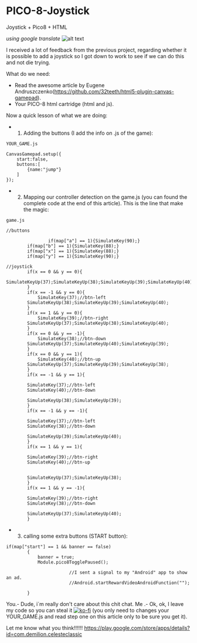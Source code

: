 # PICO-8-Joystick
Joystick + Pico8 + HTML

*using google translate*
![alt text](https://www.lexaloffle.com/bbs/files/35039/Screenshot_2019-02-24-10-51-30.png)

I received a lot of feedback from the previous project, regarding whether it is possible to add a joystick so I got down to work to see if we can do this and not die trying.

What do we need:
- Read the awesome article by Eugene Andruszczenko(https://github.com/32teeth/html5-plugin-canvas-gamepad).
- Your PICO-8 html cartridge (html and js).

Now a quick lesson of what we are doing:

- 1) Adding the buttons (I add the info on .js of the game):

`YOUR_GAME.js`

```
CanvasGamepad.setup({
	start:false,
	buttons:[
		{name:"jump"}
	]
});
```

- 2) Mapping our controller detection on the game.js (you can found the complete code at the end of this article).
This is the line that make the magic:

`game.js`

```
//buttons

                if(map["a"] == 1){SimulateKey(90);}
		if(map["b"] == 1){SimulateKey(88);}
		if(map["x"] == 1){SimulateKey(88);}
		if(map["y"] == 1){SimulateKey(90);}

//joystick
		if(x == 0 && y == 0){
		SimulateKeyUp(37);SimulateKeyUp(38);SimulateKeyUp(39);SimulateKeyUp(40);
		}
		if(x == -1 && y == 0){
			SimulateKey(37);//btn-left
		SimulateKeyUp(38);SimulateKeyUp(39);SimulateKeyUp(40);
		}
		if(x == 1 && y == 0){
			SimulateKey(39);//btn-right
		SimulateKeyUp(37);SimulateKeyUp(38);SimulateKeyUp(40);
		}
		if(x == 0 && y == -1){
			SimulateKey(38);//btn-down 
		SimulateKeyUp(37);SimulateKeyUp(40);SimulateKeyUp(39);
		}
		if(x == 0 && y == 1){
			SimulateKey(40);//btn-up
		SimulateKeyUp(37);SimulateKeyUp(39);SimulateKeyUp(38);
		}
		if(x == -1 && y == 1){
			
		SimulateKey(37);//btn-left
		SimulateKey(40);//btn-down
		
		SimulateKeyUp(38);SimulateKeyUp(39);
		}
		if(x == -1 && y == -1){
			
		SimulateKey(37);//btn-left
		SimulateKey(38);//btn-down
		
		SimulateKeyUp(39);SimulateKeyUp(40);
		}
		if(x == 1 && y == 1){
			
		SimulateKey(39);//btn-right
		SimulateKey(40);//btn-up
		
		
		SimulateKeyUp(37);SimulateKeyUp(38);
		}
		if(x == 1 && y == -1){
			
		SimulateKey(39);//btn-right
		SimulateKey(38);//btn-down
		
		SimulateKeyUp(37);SimulateKeyUp(40);
		}
```
 
- 3) calling some extra buttons (START button):

```
if(map["start"] == 1 && banner == false)
		{
			banner = true;
			Module.pico8TogglePaused();
			
                        //I sent a signal to my "Android" app to show an ad.
                        //Android.startRewardVideoAndroidFunction("");
			
		}

```

You.- Dude, i´m really don't care about this chit chat.
Me .- Ok, ok, I leave my code so you can steal it [![ko-fi](https://www.ko-fi.com/img/donate_sm.png)](https://ko-fi.com/V7V1R1YJ)
(you only need to changes your YOUR_GAME.js and read step one on this article only to be sure you get it).



Let me know what you think!!!!!!
https://play.google.com/store/apps/details?id=com.demilion.celesteclassic
